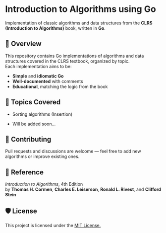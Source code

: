 # Introduction to Algorithms using Go

Implementation of classic algorithms and data structures from the **CLRS (Introduction to Algorithms)** book, written in **Go**.

## 📘 Overview
This repository contains Go implementations of algorithms and data structures covered in the CLRS textbook, organized by topic.  
Each implementation aims to be:
- **Simple** and **idiomatic Go**
- **Well-documented** with comments
- **Educational**, matching the logic from the book

## 🧠 Topics Covered

- Sorting algorithms (Insertion)

- Will be added soon...

## 🧩 Contributing

Pull requests and discussions are welcome — feel free to add new algorithms or improve existing ones.

## 📖 Reference

<i>Introduction to Algorithms</i>, 4th Edition <br>
by **Thomas H. Cormen**, **Charles E. Leiserson**, **Ronald L. Rivest**, and **Clifford Stein**

## 🛡️ License
This project is licensed under the <a href="https://github.com/MohammadTaghipour/Algorithms-CLRS/blob/master/LICENSE.txt"> MIT License.</a>


